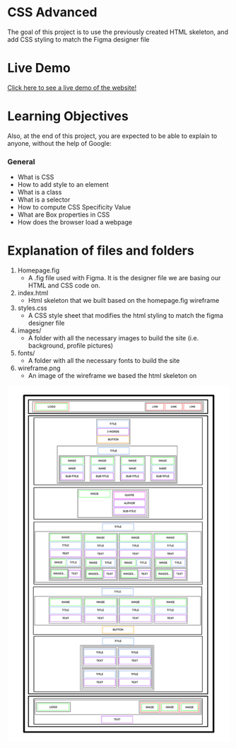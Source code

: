 # CSS Advanced
The goal of this project is to use the previously created HTML skeleton, and add CSS styling to match the Figma designer file

# Live Demo
[Click here to see a live demo of the website!]()

# Learning Objectives
Also, at the end of this project, you are expected to be able to explain to anyone, without the help of Google:
### General
- What is CSS
- How to add style to an element
- What is a class
- What is a selector
- How to compute CSS Specificity Value
- What are Box properties in CSS
- How does the browser load a webpage

# Explanation of files and folders
1. Homepage.fig
    - A .fig file used with Figma. It is the designer file we are basing our HTML and CSS code on.
2. index.html
    - Html skeleton that we built based on the homepage.fig wireframe
3. styles.css
    - A CSS style sheet that modifies the html styling to match the figma designer file
4. images/
    - A folder with all the necessary images to build the site (i.e. background, profile pictures)
5. fonts/
    - A folder with all the necessary fonts to build the site
6. wireframe.png
    - An image of the wireframe we based the html skeleton on

![wireframe picture](wireframe.png)